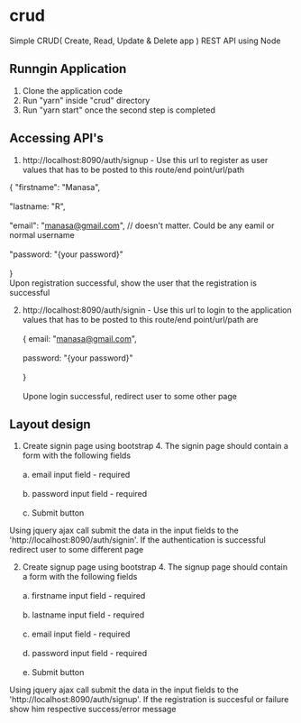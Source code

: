 # crud

Simple CRUD( Create, Read, Update & Delete app ) REST API using Node

## Runngin Application

1. Clone the application code <br/>  
2. Run "yarn" inside "crud" directory <br/>  
3. Run "yarn start" once the second step is completed <br/>  

## Accessing API's

1. http://localhost:8090/auth/signup - Use this url to register as user
  values that has to be posted to this route/end point/url/path <br/>  
  
  { "firstname": "Manasa", <br/>  
    "lastname: "R", <br/>  
    "email": "manasa@gmail.com", // doesn't matter. Could be any eamil or normal username <br/>  
    "password: "{your password}" <br/>  
   } <br/> 
   Upon registration successful, show the user that the registration is successful <br/>  
   
2. http://localhost:8090/auth/signin - Use this url to login to the application
values that has to be posted to this route/end point/url/path are <br/>  
  { email: "manasa@gmail.com", <br/>  
    password: "{your password}" <br/>  
  } <br/>  
  Upone login successful, redirect user to some other page
  
## Layout design

1. Create signin page using bootstrap 4. The signin page should contain a form with the following fields <br/>  
  a. email input field - required <br/>  
  b. password input field - required <br/>  
  c. Submit button <br/>  
  
  Using jquery ajax call submit the data in the input fields to the 'http://localhost:8090/auth/signin'. If the authentication is successful redirect user to some different page <br/>  
  
2. Create signup page using bootstrap 4. The signup page should contain a form with the following fields <br/>  
  a. firstname input field - required <br/>  
  b. lastname input field - required <br/>  
  c. email input field - required <br/>  
  d. password input field - required <br/>  
  e. Submit button <br/>  


  Using jquery ajax call submit the data in the input fields to the 'http://localhost:8090/auth/signup'. If the registration is succesful or failure show him respective success/error message

 
